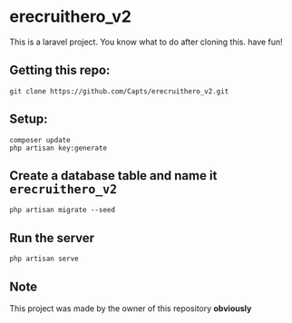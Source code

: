 # erecruithero_v2

<p class="label label-primary">This is a laravel project. You know what to do after cloning this. have fun!</p>

<h2>Getting this repo:</h2>
<code>git clone https://github.com/Capts/erecruithero_v2.git </code>
<br>
<h2>Setup:</h2>
<code>composer update</code><br>
<code>php artisan key:generate</code><br>

<h2>Create a database table and name it <kbd>erecruithero_v2</kbd></h2>
<code>php artisan migrate --seed</code><br>

<h2>Run the server</h2>
<code>php artisan serve</code>
<br>
<h2>Note</h2>
<p>This project was made by the owner of this repository <b>obviously</b></p>
